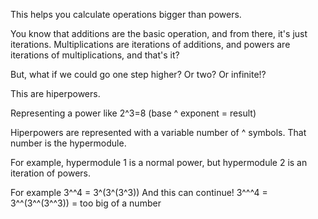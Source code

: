 This helps you calculate operations bigger than powers.

You know that additions are the basic operation, and from there, it's just iterations. Multiplications are iterations of additions, and powers are iterations of multiplications, and that's it?

But, what if we could go one step higher? Or two? Or infinite!?

This are hiperpowers.

Representing a power like 2^3=8 (base ^ exponent = result)

Hiperpowers are represented with a variable number of ^ symbols. That number is the hypermodule.

For example, hypermodule 1 is a normal power, but hypermodule 2 is an iteration of powers.

For example 3^^4 = 3^(3^(3^3))
And this can continue!
3^^^4 = 3^^(3^^(3^^3)) = too big of a number
